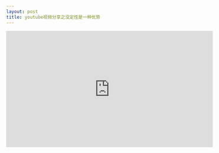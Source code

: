 ```yaml
---
layout: post
title: youtube视频分享之没定性是一种优势
---
```


<iframe width="560" height="315" src="https://www.youtube.com/embed/4EyfOge9Fxo" frameborder="0" allow="autoplay; encrypted-media" allowfullscreen></iframe>